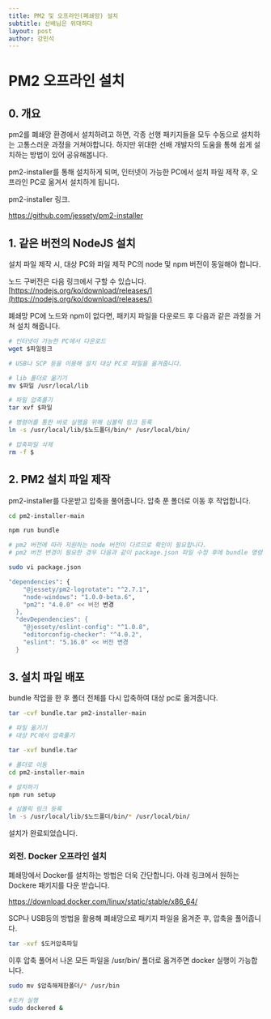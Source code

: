 ```yaml
---
title: PM2 및 오프라인(폐쇄망) 설치
subtitle: 선배님은 위대하다
layout: post
author: 강민석
---
```


# PM2 오프라인 설치

## 0. 개요

pm2를 폐쇄망 환경에서 설치하려고 하면, 각종 선행 패키지들을 모두 수동으로 설치하는 고통스러운 과정을 거쳐야합니다.
하지만 위대한 선배 개발자의 도움을 통해 쉽게 설치하는 방법이 있어 공유해봅니다.

pm2-installer를 통해 설치하게 되며, 인터넷이 가능한 PC에서 설치 파일 제작 후, 오프라인 PC로 옮겨서 설치하게 됩니다.

pm2-installer 링크.

https://github.com/jessety/pm2-installer

## 1. 같은 버전의 NodeJS 설치

설치 파일 제작 시, 대상 PC와 파일 제작 PC의 node 및 npm 버전이 동일해야 합니다.

노드 구버전은 다음 링크에서 구할 수 있습니다.
[https://nodejs.org/ko/download/releases/](https://nodejs.org/ko/download/releases/)


폐쇄망 PC에 노드와 npm이 없다면, 패키지 파일을 다운로드 후 다음과 같은 과정을 거쳐 설치 해줍니다.
```bash
# 인터넷이 가능한 PC에서 다운로드
wget $파일링크

# USB나 SCP 등을 이용해 설치 대상 PC로 파일을 옮겨줍니다.

# lib 폴더로 옮기기
mv $파일 /usr/local/lib

# 파일 압축풀기
tar xvf $파일

# 명령어를 통한 바로 실행을 위해 심볼릭 링크 등록
ln -s /usr/local/lib/$노드폴더/bin/* /usr/local/bin/

# 압축파일 삭제
rm -f $
```

## 2. PM2 설치 파일 제작

pm2-installer를 다운받고 압축을 풀어줍니다.  압축 푼 폴더로 이동 후 작업합니다.

```bash
cd pm2-installer-main

npm run bundle

# pm2 버전에 따라 지원하는 node 버전이 다르므로 확인이 필요합니다.
# pm2 버전 변경이 필요한 경우 다음과 같이 package.json 파일 수정 후에 bundle 명령을 내립니다.

sudo vi package.json

"dependencies": {
    "@jessety/pm2-logrotate": "^2.7.1",
    "node-windows": "1.0.0-beta.6",
    "pm2": "4.0.0" << 버전 변경
  },
  "devDependencies": {
    "@jessety/eslint-config": "^1.0.8",
    "editorconfig-checker": "^4.0.2",
    "eslint": "5.16.0" << 버전 변경
  }
```

## 3. 설치 파일 배포

bundle 작업을 한 후 폴더 전체를 다시 압축하여 대상 pc로 옮겨줍니다.

```bash
tar -cvf bundle.tar pm2-installer-main

# 파일 옮기기
# 대상 PC에서 압축풀기

tar -xvf bundle.tar

# 폴더로 이동
cd pm2-installer-main

# 설치하기
npm run setup

# 심볼릭 링크 등록
ln -s /usr/local/lib/$노드폴더/bin/* /usr/local/bin/
```

설치가 완료되었습니다.

### 외전. Docker 오프라인 설치

폐쇄망에서 Docker를 설치하는 방법은 더욱 간단합니다.
아래 링크에서 원하는 Dockere 패키지를 다운 받습니다.

https://download.docker.com/linux/static/stable/x86_64/

SCP나 USB등의 방법을 활용해 폐쇄망으로 패키지 파일을 옮겨준 후, 압축을 풀어줍니다.

```bash
tar -xvf $도커압축파일
```

이후 압축 풀어서 나온 모든 파일을 /usr/bin/ 폴더로 옮겨주면 docker 실행이 가능합니다. 
```bash
sudo mv $압축해제한폴더/* /usr/bin

#도커 실행
sudo dockered &
```

